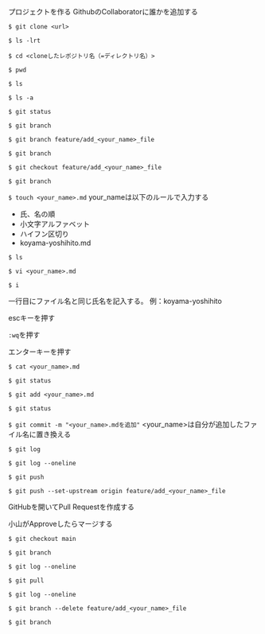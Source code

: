 プロジェクトを作る
GithubのCollaboratorに誰かを追加する

`$ git clone <url>`

`$ ls -lrt`

`$ cd <cloneしたレポジトリ名（=ディレクトリ名）>`

`$ pwd`

`$ ls`

`$ ls -a`

`$ git status`

`$ git branch`

`$ git branch feature/add_<your_name>_file`

`$ git branch`

`$ git checkout feature/add_<your_name>_file`

`$ git branch`

`$ touch <your_name>.md`
your_nameは以下のルールで入力する
- 氏、名の順
- 小文字アルファベット
- ハイフン区切り
- koyama-yoshihito.md

`$ ls`

`$ vi <your_name>.md`

`$ i`

一行目にファイル名と同じ氏名を記入する。
例：koyama-yoshihito

escキーを押す

`:wq`を押す

エンターキーを押す

`$ cat <your_name>.md`

`$ git status`

`$ git add <your_name>.md`

`$ git status`

`$ git commit -m "<your_name>.mdを追加"`
<your_name>は自分が追加したファイル名に置き換える

`$ git log`

`$ git log --oneline`

`$ git push`

`$ git push --set-upstream origin feature/add_<your_name>_file`

GitHubを開いてPull Requestを作成する

小山がApproveしたらマージする

`$ git checkout main`

`$ git branch`

`$ git log --oneline`

`$ git pull`

`$ git log --oneline`

`$ git branch --delete feature/add_<your_name>_file`

`$ git branch`
